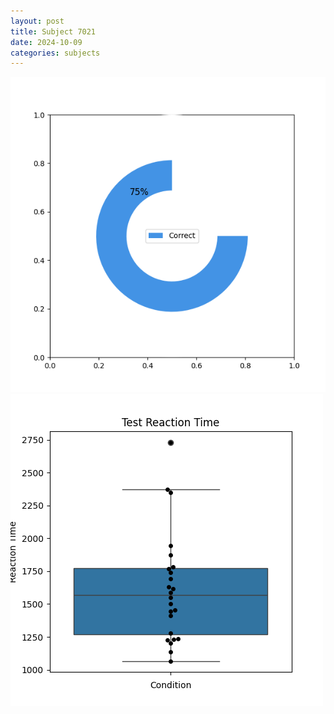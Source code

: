 ```yaml
---
layout: post
title: Subject 7021
date: 2024-10-09
categories: subjects
---
```


![](data/7021/run-7/7021_FN_acc_test.png)
![](data/7021/run-7/7021_FN_rt.png)
